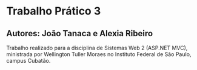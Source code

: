 # Trabalho Prático 3
## Autores: João Tanaca e Alexia Ribeiro
Trabalho realizado para a disciplina de Sistemas Web 2 (ASP.NET MVC), ministrada por Wellington Tuller Moraes no Instituto Federal de São Paulo, campus Cubatão.  

